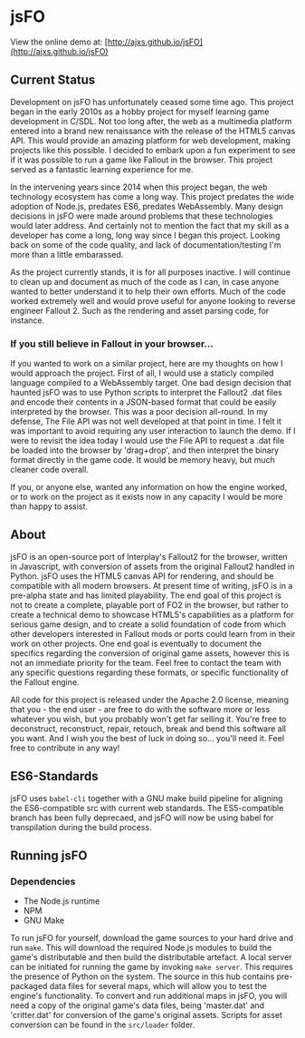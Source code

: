 # jsFO

View the online demo at: [http://ajxs.github.io/jsFO](http://ajxs.github.io/jsFO)

## Current Status
Development on jsFO has unfortunately ceased some time ago. This project began in the early 2010s as a hobby project for myself learning game development in C/SDL. Not too long after, the web as a multimedia platform entered into a brand new renaissance with the release of the HTML5 canvas API. This would provide an amazing platform for web development, making projects like this possible. I decided to embark upon a fun experiment to see if it was possible to run a game like Fallout in the browser. This project served as a fantastic learning experience for me.

In the intervening years since 2014 when this project began, the web technology ecosystem has come a long way. This project predates the wide adoption of Node.js, predates ES6, predates WebAssembly. Many design decisions in jsFO were made around problems that these technologies would later address. And certainly not to mention the fact that my skill as a developer has come a long, long way since I began this project. Looking back on some of the code quality, and lack of documentation/testing I'm more than a little embarassed.

As the project currently stands, it is for all purposes inactive. I will continue to clean up and document as much of the code as I can, in case anyone wanted to better understand it to help their own efforts. Much of the code worked extremely well and would prove useful for anyone looking to reverse engineer Fallout 2. Such as the rendering and asset parsing code, for instance.

### If you still believe in Fallout in your browser...

If you wanted to work on a similar project, here are my thoughts on how I would approach the project. First of all, I would use a staticly compiled language compiled to a WebAssembly target.
One bad design decision that haunted jsFO was to use Python scripts to interpret the Fallout2 .dat files and encode their contents in a JSON-based format that could be easily interpreted by the browser. This was a poor decision all-round. In my defense, The File API was not well developed at that point in time. I felt it was important to avoid requiring any user interaction to launch the demo. If I were to revisit the idea today I would use the File API to request a .dat file be loaded into the browser by 'drag+drop', and then interpret the binary format directly in the game code. It would be memory heavy, but much cleaner code overall.

If you, or anyone else, wanted any information on how the engine worked, or to work on the project as it exists now in any capacity I would be more than happy to assist.


## About

jsFO is an open-source port of Interplay's Fallout2 for the browser, written in Javascript, with conversion of assets from the original Fallout2 handled in Python.
jsFO uses the HTML5 canvas API for rendering, and should be compatible with all modern browsers.
At present time of writing, jsFO is in a pre-alpha state and has limited playability.
The end goal of this project is not to create a complete, playable port of FO2 in the browser, but rather to create a technical demo to showcase HTML5's capabilities as a platform for serious game design, and to create a solid foundation of code from which other developers interested in Fallout mods or ports could learn from in their work on other projects.
One end goal is eventually to document the specifics regarding the conversion of original game assets, however this is not an immediate priority for the team. Feel free to contact the team with any specific questions regarding these formats, or specific functionality of the Fallout engine.

All code for this project is released under the Apache 2.0 license, meaning that you - the end user - are free to do with the software more or less whatever you wish, but you probably won't get far selling it. You're free to deconstruct, reconstruct, repair, retouch, break and bend this software all you want. And I wish you the best of luck in doing so... you'll need it. Feel free to contribute in any way!

## ES6-Standards
jsFO uses `babel-cli` together with a GNU make build pipeline for aligning the ES6-compatible src with current web standards. The ES5-compatible branch has been fully deprecaed, and jsFO will now be using babel for transpilation during the build process.

## Running jsFO

### Dependencies
- The Node.js runtime
- NPM
- GNU Make

To run jsFO for yourself, download the game sources to your hard drive and run `make`. This will download the required Node.js modules to build the game's distributable and then build the distributable artefact. A local server can be initiated for running the game by invoking `make server`. This requires the presence of Python on the system.
The source in this hub contains pre-packaged data files for several maps, which will allow you to test the engine's functionality. To convert and run additional maps in jsFO, you will need a copy of the original game's data files, being 'master.dat' and 'critter.dat' for conversion of the game's original assets.
Scripts for asset conversion can be found in the `src/loader` folder.

